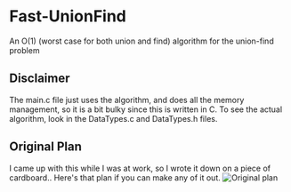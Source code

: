 # Fast-UnionFind
An O(1) (worst case for both union and find) algorithm for the union-find problem

## Disclaimer
The main.c file just uses the algorithm, and does all the memory management, so it is a bit bulky since this is written in C. To see the actual algorithm, look in the DataTypes.c and DataTypes.h files. 

## Original Plan
I came up with this while I was at work, so I wrote it down on a piece of cardboard.. Here's that plan if you can make any of it out. 
![Original plan](https://images.soue.ca/shQaf0poGA.jpg)
